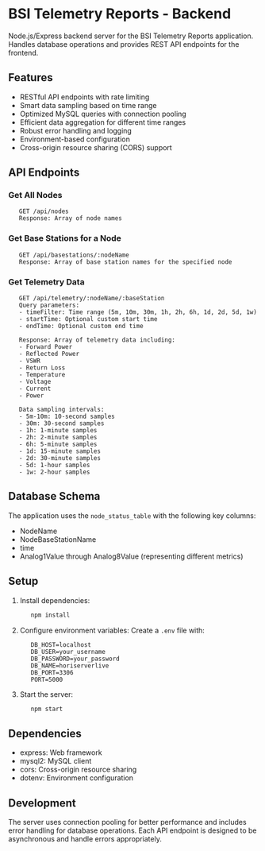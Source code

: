 # BSI Telemetry Reports - Backend

Node.js/Express backend server for the BSI Telemetry Reports application. Handles database operations and provides REST API endpoints for the frontend.

## Features

- RESTful API endpoints with rate limiting
- Smart data sampling based on time range
- Optimized MySQL queries with connection pooling
- Efficient data aggregation for different time ranges
- Robust error handling and logging
- Environment-based configuration
- Cross-origin resource sharing (CORS) support

## API Endpoints

### Get All Nodes

```http
   GET /api/nodes
   Response: Array of node names
```

### Get Base Stations for a Node

```http
   GET /api/basestations/:nodeName
   Response: Array of base station names for the specified node
```

### Get Telemetry Data

```http
   GET /api/telemetry/:nodeName/:baseStation
   Query parameters:
   - timeFilter: Time range (5m, 10m, 30m, 1h, 2h, 6h, 1d, 2d, 5d, 1w)
   - startTime: Optional custom start time
   - endTime: Optional custom end time

   Response: Array of telemetry data including:
   - Forward Power
   - Reflected Power
   - VSWR
   - Return Loss
   - Temperature
   - Voltage
   - Current
   - Power

   Data sampling intervals:
   - 5m-10m: 10-second samples
   - 30m: 30-second samples
   - 1h: 1-minute samples
   - 2h: 2-minute samples
   - 6h: 5-minute samples
   - 1d: 15-minute samples
   - 2d: 30-minute samples
   - 5d: 1-hour samples
   - 1w: 2-hour samples
```

## Database Schema

The application uses the `node_status_table` with the following key columns:

- NodeName
- NodeBaseStationName
- time
- Analog1Value through Analog8Value (representing different metrics)

## Setup

1. Install dependencies:

   ```bash
      npm install
   ```

2. Configure environment variables:
   Create a `.env` file with:

   ```env
      DB_HOST=localhost
      DB_USER=your_username
      DB_PASSWORD=your_password
      DB_NAME=horiserverlive
      DB_PORT=3306
      PORT=5000
   ```

3. Start the server:

   ```bash
      npm start
   ```

## Dependencies

- express: Web framework
- mysql2: MySQL client
- cors: Cross-origin resource sharing
- dotenv: Environment configuration

## Development

The server uses connection pooling for better performance and includes error handling for database operations. Each API endpoint is designed to be asynchronous and handle errors appropriately.
